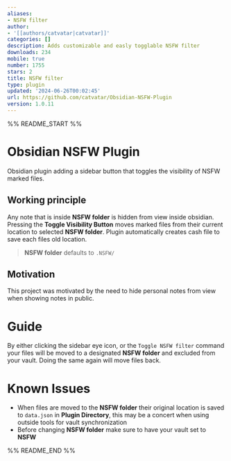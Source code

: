 ```yaml
---
aliases:
- NSFW filter
author:
- '[[authors/catvatar|catvatar]]'
categories: []
description: Adds customizable and easly togglable NSFW filter
downloads: 234
mobile: true
number: 1755
stars: 2
title: NSFW filter
type: plugin
updated: '2024-06-26T00:02:45'
url: https://github.com/catvatar/Obsidian-NSFW-Plugin
version: 1.0.11
---
```


%% README_START %%

# Obsidian NSFW Plugin
Obsidian plugin adding a sidebar button that toggles the visibility of NSFW marked files. 
## Working principle
Any note that is inside **NSFW folder** is hidden from view inside obsidian. Pressing the **Toggle Visibility Button** moves marked files from their current location to selected **NSFW folder**. Plugin automatically creates cash file to save each files old location.
>**NSFW folder** defaults to `.NSFW/`
## Motivation
This project was motivated by the need to hide personal notes from view when showing notes in public.
# Guide
By either clicking the sidebar eye icon, or the `Toggle NSFW filter` command your files will be moved to a designated **NSFW folder** and excluded from your vault. Doing the same again will move files back.
# Known Issues
- When files are moved to the **NSFW folder** their original location is saved to `data.json` in **Plugin Directory**, this may be a concert when using outside tools for vault synchronization
- Before changing **NSFW folder** make sure to have your vault set to **NSFW**


%% README_END %%